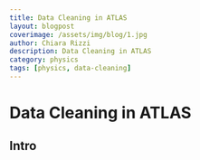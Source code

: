 ```yaml
---
title: Data Cleaning in ATLAS
layout: blogpost
coverimage: /assets/img/blog/1.jpg
author: Chiara Rizzi
description: Data Cleaning in ATLAS
category: physics
tags: [physics, data-cleaning]
---
```


# Data Cleaning in ATLAS

## Intro 
